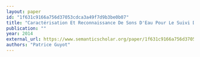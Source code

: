 ```yaml
---
layout: paper
id: "1f631c9166a756d37053cdca3a49f7d9b3be0b07"
title: "Caractérisation Et Reconnaissance De Sons D'Eau Pour Le Suivi Des Activités De La Vie Quotidienne : Une Approche Fondée Sur Le Signal, L'Acoustique Et La Perception"
publication: ""
year: 2014
external_url: https://www.semanticscholar.org/paper/1f631c9166a756d37053cdca3a49f7d9b3be0b07
authors: "Patrice Guyot"
---
```

